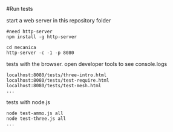 
#Run tests

start a web server in this repository folder

    #need http-server
    npm install -g http-server

    cd mecanica
    http-server -c -1 -p 8080

tests with the browser. open developer tools to see console.logs

    localhost:8080/tests/three-intro.html
    localhost:8080/tests/test-require.html
    localhost:8080/tests/test-mesh.html
    ...

tests with node.js

    node test-ammo.js all
    node test-three.js all
    ...






